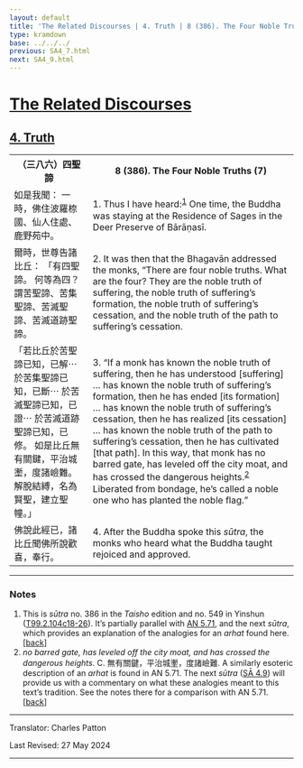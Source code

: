 ```yaml
---
layout: default
title: 'The Related Discourses | 4. Truth | 8 (386). The Four Noble Truths (7)'
type: kramdown
base: ../../../
previous: SA4_7.html
next: SA4_9.html
---
```


<h1><a href='../index.html'>The Related Discourses</a></h1>
<h2><a href='index.html'>4. Truth</a></h2>

<table class="trans">
  <th class='ch'>（三八六）四聖諦</th>
  <th class='en'>8 (386). The Four Noble Truths (7)</th>
  <tr>
    <td title='t125.2.104c18'>如是我聞： 一時，佛住波羅㮈國、仙人住處、鹿野苑中。</td>
    <td id='p1'>1. Thus I have heard:<sup id="ref1"><a href="#n1">1</a></sup> One time, the Buddha was staying at the Residence of Sages in the Deer Preserve of Bārāṇasī.</td>
  </tr>
  <tr>
    <td title='t125.2.104c19'>爾時，世尊告諸比丘： 「有四聖諦。 何等為四？ 謂苦聖諦、苦集聖諦、苦滅聖諦、苦滅道跡聖諦。</td>
    <td id='p2'>2. It was then that the Bhagavān addressed the monks, “There are four noble truths. What are the four? They are the noble truth of suffering, the noble truth of suffering’s formation, the noble truth of suffering’s cessation, and the noble truth of the path to suffering’s cessation.</td>
  </tr>
  <tr>
    <td title='t125.2.104c21'>「若比丘於苦聖諦已知，已解⋯ 於苦集聖諦已知，已斷⋯ 於苦滅聖諦已知，已證⋯ 於苦滅道跡聖諦已知，已修。 如是比丘無有關鍵，平治城壍，度諸嶮難。 解脫結縛，名為賢聖，建立聖幢。」</td>
    <td id='p3'>3. “If a monk has known the noble truth of suffering, then he has understood [suffering] … has known the noble truth of suffering’s formation, then he has ended [its formation] … has known the noble truth of suffering’s cessation, then he has realized [its cessation] … has known the noble truth of the path to suffering’s cessation, then he has cultivated [that path]. In this way, that monk has no barred gate, has leveled off the city moat, and has crossed the dangerous heights.<sup id="ref2"><a href="#n2">2</a></sup> Liberated from bondage, he’s called a noble one who has planted the noble flag.”</td>
  </tr>
  <tr>
    <td title='t125.2.104c25'>佛說此經已，諸比丘聞佛所說歡喜，奉行。</td>
    <td id='p4'>4. After the Buddha spoke this <em>sūtra</em>, the monks who heard what the Buddha taught rejoiced and approved.</td>
  </tr>
</table>

<hr/>

<h3 id="notes">Notes</h3>

<ol>
<li id="n1">This is <em>sūtra</em> no. 386 in the <cite>Taisho</cite> edition and no. 549 in Yinshun (<a href="https://cbetaonline.dila.edu.tw/zh/T02n0099_p0104c18" target="_blank">T99.2.104c18-26</a>). It’s partially parallel with <a href="https://suttacentral.net/an5.71" target="_blank">AN 5.71</a>, and the next <em>sūtra</em>, which provides an explanation of the analogies for an <em>arhat</em> found here. [<a href="#ref1">back</a>]</li>
<li id="n2"><em>no barred gate, has leveled off the city moat, and has crossed the dangerous heights.</em> C. 無有關鍵，平治城壍，度諸嶮難. A similarly esoteric description of an <em>arhat</em> is found in AN 5.71. The next <em>sūtra</em> (<a href="SA4_9.html" target="_blank">SĀ 4.9</a>) will provide us with a commentary on what these analogies meant to this text’s tradition. See the notes there for a comparison with AN 5.71. [<a href="#ref2">back</a>]</li>
</ol>
<hr/>

<p class="translator">Translator: Charles Patton</p>
<p class='revised'>Last Revised: 27 May 2024</p>

<hr/>